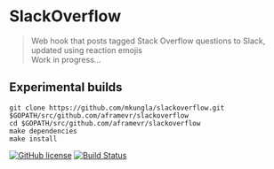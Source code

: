 # SlackOverflow

> Web hook that posts tagged Stack Overflow questions to Slack, updated using reaction emojis  
> Work in progress...  

## Experimental builds

```
git clone https://github.com/mkungla/slackoverflow.git $GOPATH/src/github.com/aframevr/slackoverflow
cd $GOPATH/src/github.com/aframevr/slackoverflow
make dependencies
make install
```


[![GitHub license][license-image]][license-url]
[![Build Status][travis-ci-image]][travis-ci-url]

<!-- ASSETS and LINKS -->
<!-- travis-ci -->
[travis-ci-image]: https://travis-ci.org/aframevr/slackoverflow.svg?branch=master
[travis-ci-url]: https://travis-ci.org/aframevr/slackoverflow

<!-- License -->
[license-image]: https://img.shields.io/badge/license-MIT-blue.svg?style=flat-square
[license-url]: https://raw.githubusercontent.com/aframevr/slackoverflow/master/LICENSE
